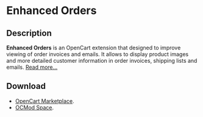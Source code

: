 # Enhanced Orders

## Description
**Enhanced Orders** is an OpenCart extension that designed to improve viewing of order invoices and emails. It allows to display product images and more detailed customer information in order invoices, shipping lists and emails.
[Read more...](./module/README.md)

## Download
* [OpenCart Marketplace](https://www.opencart.com/index.php?route=marketplace/extension/info&extension_id=37121).
* [OCMod Space](https://www.ocmod.space/enhanced-orders).
